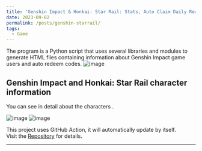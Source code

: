 ```yaml
---
title: 'Genshin Impact & Honkai: Star Rail: Stats, Auto Claim Daily Rewards, Auto Redeem Code'
date: 2023-09-02
permalink: /posts/genshin-starrail/
tags:
  - Game
---
```


The program is a Python script that uses several libraries and modules to generate HTML files containing information about Genshin Impact game users and auto redeem codes.
![image](https://github.com/Julius-Ulee/julius-ulee.github.io/assets/61336116/bd1cef63-955a-4406-9e0a-7f5c073ca640)

## Genshin Impact and Honkai: Star Rail character information
You can see in detail about the characters .

![image](https://github.com/Julius-Ulee/julius-ulee.github.io/assets/61336116/90912d61-d87b-4d49-80ad-deee6ebb8699)
![image](https://github.com/Julius-Ulee/julius-ulee.github.io/assets/61336116/274de131-1a36-4cbf-bf57-89224835a3f1)


This project uses GitHub Action, it will automatically update by itself.<br>
Visit the [Repository](https://github.com/Julius-Ulee/King-Genshin-StarRail-Stats) for details.

------
